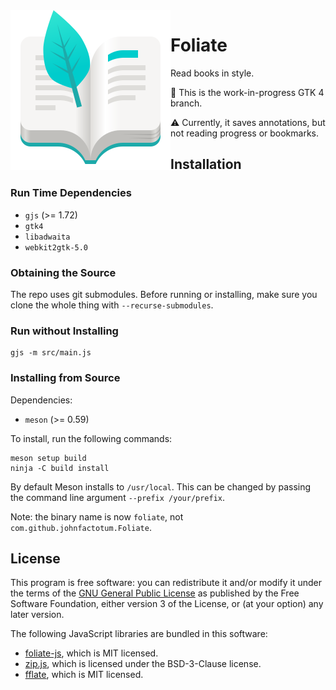 <img src="data/com.github.johnfactotum.Foliate.svg" align="left">

# Foliate

Read books in style.

🚧️ This is the work-in-progress GTK 4 branch.

⚠️ Currently, it saves annotations, but not reading progress or bookmarks.

## Installation

### Run Time Dependencies

- `gjs` (>= 1.72)
- `gtk4`
- `libadwaita`
- `webkit2gtk-5.0`

### Obtaining the Source

The repo uses git submodules. Before running or installing, make sure you clone the whole thing with `--recurse-submodules`.

### Run without Installing

```
gjs -m src/main.js
```

### Installing from Source

Dependencies:
- `meson` (>= 0.59)

To install, run the following commands:

```
meson setup build
ninja -C build install
```

By default Meson installs to `/usr/local`. This can be changed by passing the command line argument `--prefix /your/prefix`.

Note: the binary name is now `foliate`, not `com.github.johnfactotum.Foliate`.

## License

This program is free software: you can redistribute it and/or modify it under the terms of the [GNU General Public License](https://www.gnu.org/licenses/gpl.html) as published by the Free Software Foundation, either version 3 of the License, or (at your option) any later version.

The following JavaScript libraries are bundled in this software:

* [foliate-js](https://github.com/johnfactotum/foliate-js), which is MIT licensed.
* [zip.js](https://github.com/gildas-lormeau/zip.js), which is licensed under the BSD-3-Clause license.
* [fflate](https://github.com/101arrowz/fflate), which is MIT licensed.
